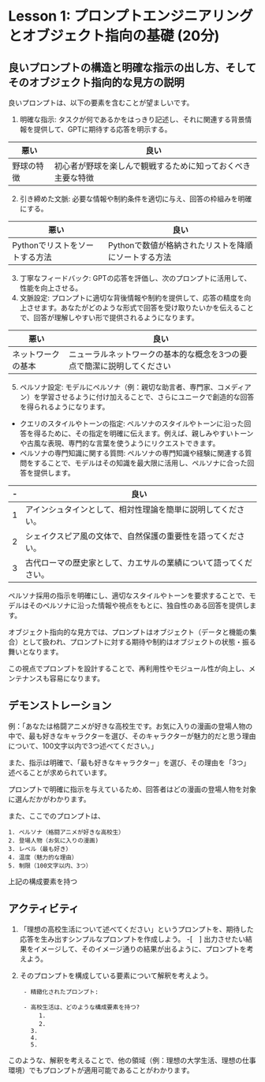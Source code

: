 
# Lesson 1: プロンプトエンジニアリングとオブジェクト指向の基礎 (20分)

## 良いプロンプトの構造と明確な指示の出し方、そしてそのオブジェクト指向的な見方の説明

良いプロンプトは、以下の要素を含むことが望ましいです。
1. 明確な指示: タスクが何であるかをはっきり記述し、それに関連する背景情報を提供して、GPTに期待する応答を明示する。

|悪い|良い|
|-|-|
|野球の特徴|初心者が野球を楽しんで観戦するために知っておくべき主要な特徴|

2. 引き締めた文脈: 必要な情報や制約条件を適切に与え、回答の枠組みを明確にする。

|悪い|良い|
|-|-|
Pythonでリストをソートする方法|Pythonで数値が格納されたリストを降順にソートする方法|

3. 丁寧なフィードバック: GPTの応答を評価し、次のプロンプトに活用して、性能を向上させる。
4. 文脈設定: プロンプトに適切な背後情報や制約を提供して、応答の精度を向上させます。あなたがどのような形式で回答を受け取りたいかを伝えることで、回答が理解しやすい形で提供されるようになります。

|悪い|良い|
|-|-|
|ネットワークの基本|ニューラルネットワークの基本的な概念を3つの要点で簡潔に説明してください|

5. ペルソナ設定: モデルにペルソナ（例：親切な助言者、専門家、コメディアン）を学習させるように付け加えることで、さらにユニークで創造的な回答を得られるようになります。
 - クエリのスタイルやトーンの指定: ペルソナのスタイルやトーンに沿った回答を得るために、その指定を明確に伝えます。例えば、親しみやすいトーンや古風な表現、専門的な言葉を使うようにリクエストできます。
 - ペルソナの専門知識に関する質問: ペルソナの専門知識や経験に関連する質問をすることで、モデルはその知識を最大限に活用し、ペルソナに合った回答を提供します。
 
|-|良い|
|-|-|
|1|アインシュタインとして、相対性理論を簡単に説明してください。|
|2|シェイクスピア風の文体で、自然保護の重要性を語ってください。|
|3|古代ローマの歴史家として、カエサルの業績について語ってください。|

ペルソナ採用の指示を明確にし、適切なスタイルやトーンを要求することで、モデルはそのペルソナに沿った情報や視点をもとに、独自性のある回答を提供します。

オブジェクト指向的な見方では、プロンプトはオブジェクト（データと機能の集合）として扱われ、プロンプトに対する期待や制約はオブジェクトの状態・振る舞いとなります。

この視点でプロンプトを設計することで、再利用性やモジュール性が向上し、メンテナンスも容易になります。

## デモンストレーション

例：「あなたは格闘アニメが好きな高校生です。お気に入りの漫画の登場人物の中で、最も好きなキャラクターを選び、そのキャラクターが魅力的だと思う理由について、100文字以内で3つ述べてください。」

また、指示は明確で、「最も好きなキャラクター」を選び、その理由を「3つ」述べることが求められています。

プロンプトで明確に指示を与えているため、回答者はどの漫画の登場人物を対象に選んだかがわかります。

また、ここでのプロンプトは、
```
1. ペルソナ（格闘アニメが好きな高校生）
2. 登場人物（お気に入りの漫画)
3. レベル（最も好き）
4. 温度（魅力的な理由）
5. 制限（100文字以内、3つ）
```
上記の構成要素を持つ


## アクティビティ

1. 「理想の高校生活について述べてください」というプロンプトを、期待した応答を生み出すシンプルなプロンプトを作成しよう。
-[　] 出力させたい結果をイメージして、そのイメージ通りの結果が出るように、プロンプトを考えよう。

3. そのプロンプトを構成している要素について解釈を考えよう。

        - 精緻化されたプロンプト:

        - 高校生活は、どのような構成要素を持つ?
        　 　1. 
        　 　2.
          3.  
          4.  
          5.  

このような、解釈を考えることで、他の領域（例：理想の大学生活、理想の仕事環境）でもプロンプトが適用可能であることがわかります。
